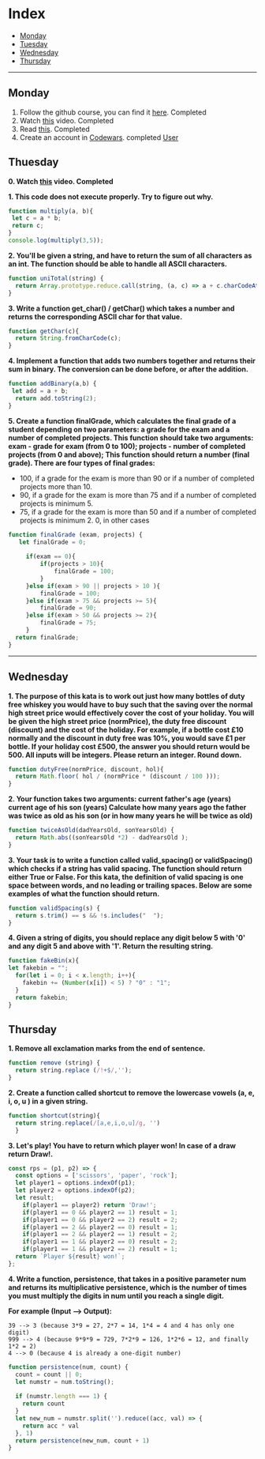 # Index

- [Monday](#monday)
- [Tuesday](#tuesday)
- [Wednesday](#wednesday)
- [Thursday](#thursday)

---
## Monday

1. Follow the github course, you can find it [here](./../../../recommended). Completed
2. Watch [this](https://www.youtube.com/watch?v=A37-3lflh8I) video. Completed
3. Read [this](https://developer.mozilla.org/en-US/docs/Learn/JavaScript/First_steps/Math). Completed
4. Create an account in [Codewars](https://www.codewars.com/dashboard). completed
[User](https://www.codewars.com/users/Bismarck-v/)

## Thuesday

**0. Watch [this](https://www.youtube.com/watch?v=cEBkvm0-rg0) video. Completed**

**1. This code does not execute properly. Try to figure out why.**
``` Javascript
function multiply(a, b){
 let c = a * b;
 return c;
}
console.log(multiply(3,5));
```

**2. You'll be given a string, and have to return the sum of all characters as an int. The function should be able to handle all ASCII characters.**
```Javascript
function uniTotal(string) {
  return Array.prototype.reduce.call(string, (a, c) => a + c.charCodeAt(0), 0);
}
```

**3. Write a function get_char() / getChar() which takes a number and returns the corresponding ASCII char for that value.**
```Javascript
function getChar(c){
  return String.fromCharCode(c);
}
```

**4. Implement a function that adds two numbers together and returns their sum in binary. The conversion can be done before, or after the addition.**
```Javascript
function addBinary(a,b) {
 let add = a + b;
  return add.toString(2);
}
```

**5. Create a function finalGrade, which calculates the final grade of a student depending on two parameters: a grade for the exam and a number of completed projects. This function should take two arguments: exam - grade for exam (from 0 to 100); projects - number of completed projects (from 0 and above); This function should return a number (final grade). There are four types of final grades:**

- 100, if a grade for the exam is more than 90 or if a number of completed projects more than 10.
- 90, if a grade for the exam is more than 75 and if a number of completed projects is minimum 5.
- 75, if a grade for the exam is more than 50 and if a number of completed projects is minimum 2.
0, in other cases
```Javascript
function finalGrade (exam, projects) {
   let finalGrade = 0;
    
     if(exam == 0){
         if(projects > 10){
             finalGrade = 100;
         }
     }else if(exam > 90 || projects > 10 ){
         finalGrade = 100;
     }else if(exam > 75 && projects >= 5){
         finalGrade = 90;
     }else if(exam > 50 && projects >= 2){
         finalGrade = 75;
     }
  return finalGrade;
}
```
---

## Wednesday

**1. The purpose of this kata is to work out just how many bottles of duty free whiskey you would have to buy such that the saving over the normal high street price would effectively cover the cost of your holiday. You will be given the high street price (normPrice), the duty free discount (discount) and the cost of the holiday.
For example, if a bottle cost £10 normally and the discount in duty free was 10%, you would save £1 per bottle. If your holiday cost £500, the answer you should return would be 500. All inputs will be integers. Please return an integer. Round down.**
```Javascript
function dutyFree(normPrice, discount, hol){
  return Math.floor( hol / (normPrice * (discount / 100 )));
}
```
**2. Your function takes two arguments:
current father's age (years)
current age of his son (years)
Сalculate how many years ago the father was twice as old as his son (or in how many years he will be twice as old)**
```Javascript
function twiceAsOld(dadYearsOld, sonYearsOld) {
  return Math.abs((sonYearsOld *2) - dadYearsOld ); 
}
```

**3. Your task is to write a function called valid_spacing() or validSpacing() which checks if a string has valid spacing. The function should return either True or False.
For this kata, the definition of valid spacing is one space between words, and no leading or trailing spaces. Below are some examples of what the function should return.**
```Javascript
function validSpacing(s) {
  return s.trim() == s && !s.includes("  ");
}
```

**4. Given a string of digits, you should replace any digit below 5 with '0' and any digit 5 and above with '1'. Return the resulting string.**
```javascript
function fakeBin(x){
let fakebin = "";
  for(let i = 0; i < x.length; i++){
    fakebin += (Number(x[i]) < 5) ? "0" : "1";
  }
  return fakebin;
}
```

## Thursday

**1. Remove all exclamation marks from the end of sentence.**
```Javascript
function remove (string) {  
  return string.replace (/!+$/,'');
}
```

**2. Create a function called shortcut to remove the lowercase vowels (a, e, i, o, u ) in a given string.**
```Javascript
function shortcut(string){
  return string.replace(/[a,e,i,o,u]/g, '')
  }
  ```
**3. Let's play! You have to return which player won! In case of a draw return Draw!.**
```Javascript
const rps = (p1, p2) => {
  const options = ['scissors', 'paper', 'rock'];
  let player1 = options.indexOf(p1);
  let player2 = options.indexOf(p2);
  let result;
    if(player1 == player2) return 'Draw!';
    if(player1 == 0 && player2 == 1) result = 1;
    if(player1 == 0 && player2 == 2) result = 2;
    if(player1 == 2 && player2 == 0) result = 1;
    if(player1 == 2 && player2 == 1) result = 2;
    if(player1 == 1 && player2 == 0) result = 2;
    if(player1 == 1 && player2 == 2) result = 1;
  return `Player ${result} won!`;
};
```

**4. Write a function, persistence, that takes in a positive parameter num and returns its multiplicative persistence, which is the number of times you must multiply the digits in num until you reach a single digit.**

**For example (Input --> Output):**
```
39 --> 3 (because 3*9 = 27, 2*7 = 14, 1*4 = 4 and 4 has only one digit)
999 --> 4 (because 9*9*9 = 729, 7*2*9 = 126, 1*2*6 = 12, and finally 1*2 = 2)
4 --> 0 (because 4 is already a one-digit number)
```

```Javascript
function persistence(num, count) {
  count = count || 0; 
  let numstr = num.toString(); 
  
  if (numstr.length === 1) {
    return count
  } 
  let new_num = numstr.split('').reduce((acc, val) => {
    return acc * val
  }, 1)
  return persistence(new_num, count + 1) 
}
```
